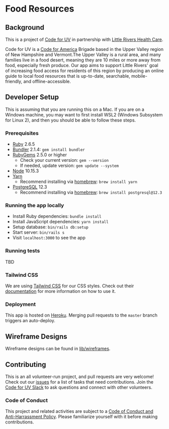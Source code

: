 # Food Resources

## Background

This is a project of [Code for UV](http://www.codeforuv.org/) in partnership with [Little Rivers Health Care](https://www.littlerivers.org/).

Code for UV is a [Code for America](https://www.codeforamerica.org/) Brigade based in the Upper Valley region of New Hampshire and Vermont.The Upper Valley is a rural area, and many families live in a food desert, meaning they are 10 miles or more away from food, especially fresh produce. Our app aims to support Little Rivers' goal of increasing food access for residents of this region by producing an online guide to local food resources that is up-to-date, searchable, mobile-friendly, and offline-accessible.

## Developer Setup
This is assuming that you are running this on a Mac. If you are on a Windows machine, you may want to first install WSL2 (Windows Subsystem for Linux 2), and then you should be able to follow these steps.

### Prerequisites
- [Ruby](https://ruby-doc.org/) 2.6.5
- [Bundler](https://bundler.io/) 2.1.4: `gem install bundler`
- [RubyGems](https://rubygems.org/pages/download) 2.5.0 or higher
  - Check your current version: `gem --version`
  - If needed, update version: `gem update --system`
- [Node](https://nodejs.org/en/download/) 10.15.3
- [Yarn](https://classic.yarnpkg.com/en/docs/install)
  - Recommend installing via [homebrew](https://brew.sh/): `brew install yarn`
- [PostgreSQL](https://www.postgresql.org/) 12.3
  - Recommend installing via [homebrew](https://brew.sh/): `brew install postgresql@12.3`

### Running the app locally
- Install Ruby dependencies: `bundle install`
- Install JavaScript dependencies: `yarn install`
- Setup database: `bin/rails db:setup`
- Start server: `bin/rails s`
- Visit `localhost:3000` to see the app

### Running tests
TBD

### Tailwind CSS
We are using [Tailwind CSS](https://tailwindcss.com/) for our CSS styles. Check out their [documentation](https://tailwindcss.com/docs/) for more information on how to use it.

### Deployment
This app is hosted on [Heroku](https://www.heroku.com). Merging pull requests to the `master` branch triggers an auto-deploy.

## Wireframe Designs
Wireframe designs can be found in [lib/wireframes](lib/wireframes).

## Contributing
This is an all volunteer-run project, and pull requests are very welcome! Check out our [issues](https://github.com/codeforUV/food_resources/issues) for a list of tasks that need contributions. Join the [Code for UV Slack](https://join.slack.com/t/codeforuv/shared_invite/zt-er1lyzw6-o3YKylqiImsnMaQ_bBnS8w) to ask questions and connect with other volunteers.

### Code of Conduct
This project and related activities are subject to a [Code of Conduct and Anti-Harrassment Policy](https://github.com/codeforUV/code_of_conduct/blob/master/code_of_conduct.md). Please familiarize yourself with it before making contributions.
